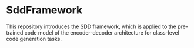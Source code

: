 # SddFramework
This repository introduces the SDD framework, which is applied to the pre-trained code model of the encoder-decoder architecture for class-level code generation tasks.
